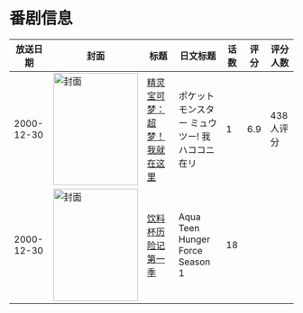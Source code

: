 # 番剧信息

|放送日期|封面|标题|日文标题|话数|评分|评分人数|
|---|---|---|---|---|---|---|
|2000-12-30|<img src="https://lain.bgm.tv/pic/cover/c/6b/36/27883_tAPTd.jpg" alt="封面" style="width:150px;height:200px;object-fit:cover;">|[精灵宝可梦：超梦！我就在这里](https://bangumi.tv/subject/27883)|ポケットモンスター ミュウツー! 我ハココニ在リ|1|6.9|438人评分|
|2000-12-30|<img src="https://lain.bgm.tv/pic/cover/c/29/94/461493_Gy3yV.jpg" alt="封面" style="width:150px;height:200px;object-fit:cover;">|[饮料杯历险记 第一季](https://bangumi.tv/subject/461493)|Aqua Teen Hunger Force Season 1|18|||
